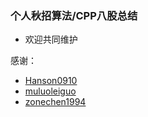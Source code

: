 ### 个人秋招算法/CPP八股总结
- 欢迎共同维护

感谢：
- [Hanson0910](https://github.com/xinanjiao/CV_CPP_Interviews/tree/main)
- [muluoleiguo](https://github.com/muluoleiguo/interview/tree/master)
- [zonechen1994](https://github.com/zonechen1994/CV_Interview/tree/main)
